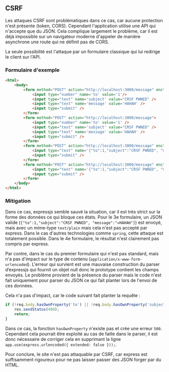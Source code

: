 ## CSRF

Les attaques CSRF sont problématiques dans ce cas, car aucune protection n'est présente (token, CORS).
Cependant l'application utilise une API qui n'accepte que du JSON.
Cela complique largement le problème, car il est déjà impossible sur un navigateur moderne d'appeler de manière asynchrone une route qui ne définit pas de CORS.

La seule possibilité est l'attaque par un formulaire classique qui lui redirige le client sur l'API.

### Formulaire d'exemple

```html
<html>
    <body>
        <form method="POST" action="http://localhost:3000/message" enctype="application/json">
            <input type="number" name='to' value='1'/>
            <input type="text" name='subject' value="CRSF PWNED" />
            <input type="text" name='message' value='HAHAH' />
            <input type="submit" />
        </form>
        <form method="POST" action="http://localhost:3000/message">
            <input type="number" name='to' value='1' />
            <input type="text" name='subject' value="CRSF PWNED" />
            <input type="text" name='message' value='HAHAH' />
            <input type="submit" />
        </form>
        <form method="POST" action="http://localhost:3000/message" enctype="text/plain">
            <input type="text" name='{"to":1,"subject":"CRSF PWNED", "message":"' value='HAHAH"}' />
            <input type="submit" />
        </form>
        <form method="POST" action="http://localhost:3000/message" enctype="application/json">
            <input type="text" name='{"to":1,"subject":"CRSF PWNED", "message":"' value='HAHAH"}' />
            <input type="submit" />
        </form>
    </body>
</html>
```

### Mitigation

Dans ce cas, expressjs semble sauvé la situation, car il est très strict sur la forme des données ce qui bloque ces états.
Pour le 3e formulaire, un JSON valide (`{"to":1,"subject":"CRSF PWNED", "message":"=HAHAH"}`) est envoyé, mais avec un mime-type `text/plain` mais cela n'est pas accepté par express.
Dans le cas d'autres technologies comme `spring`, cette attaque est totalement possible.
Dans le 4e formulaire, le résultat n'est clairement pas compris par express.

Par contre, dans le cas du premier formulaire qui n'est pas standard, mais n'a pas d'impact sur le type de contenu (`application/x-www-form-urlencoded`).
L'erreur qui survient est une mauvaise construction du parser d’expressjs qui fournit un objet null donc le prototype contient les champs envoyés.
Le problème provient de la présence du parser mais le code n'est fait uniquement pour parser du JSON ce qui fait planter lors de l'envoi de ces données.

Cela n'a pas d'impact, car le code suivant fait planter la requête :

```javascript
if (!req.body.hasOwnProperty('to') || !req.body.hasOwnProperty('subject') || !req.body.hasOwnProperty('message')) {
    res.sendStatus(400);
    return;
}
```

Dans ce cas, la fonction `hasOwnProperty` n'existe pas et crée une erreur `500`.
Cependant cela pourrait être exploité au cas de faille dans le parser, il est donc nécessaire de corriger cela en supprimant la ligne `app.use(express.urlencoded({ extended: false }));`.

Pour conclure, le site n'est pas attaquable par CSRF, car express est suffisamment rigoureux pour ne pas laisser passer des JSON forger par du HTML.
